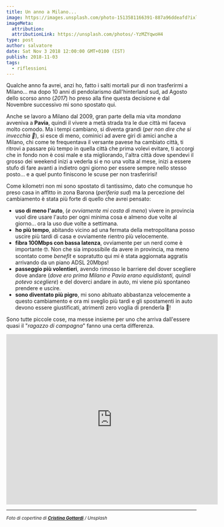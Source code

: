 ```yaml
---
title: Un anno a Milano...
image: https://images.unsplash.com/photo-1513581166391-887a96ddeafd?ixlib=rb-1.2.1&ixid=eyJhcHBfaWQiOjEyMDd9&auto=format&fit=crop&w=1350&q=80
imageMeta:
  attribution:
  attributionLink: https://unsplash.com/photos/-YzMZYqwoH4
type: post
author: salvatore
date: Sat Nov 3 2018 12:00:00 GMT+0100 (IST)
publish: 2018-11-03
tags:
  - riflessioni
---
```


Qualche anno fa avrei, anzi ho, fatto i salti mortali pur di non trasferirmi a Milano... ma dopo 10 anni di pendolarismo dall'hinterland sud, ad Agosto dello scorso anno (*2017*) ho preso alla fine questa decisione e dal Novembre successivo mi sono spostato qui.

<!-- more -->

Anche se lavoro a Milano dal 2009, gran parte della mia vita *mondana* avveniva a **Pavia**, quindi il vivere a metà strada tra le due città mi faceva molto comodo. Ma i tempi cambiano, si diventa grandi (*per non dire che si invecchia 🤣*), si esce di meno, cominici ad avere giri di amici anche a Milano, chi come te frequentava il versante pavese ha cambiato città, ti ritrovi a passare più tempo in quella città che prima volevi evitare, ti accorgi che in fondo non è cosi male e sta migliorando, l'altra città dove spendevi il grosso dei weekend inizi a vederla si e no una volta al mese, inizi a essere stufo di fare avanti a indietro ogni giorno per essere sempre nello stesso posto... e a quel punto finiscono le scuse per non trasferirisi!

Come kilometri non mi sono spostato di tantissimo, dato che comunque ho preso casa in affitto in zona Barona (*periferia sud*) ma la percezione del cambiamento è stata più forte di quello che avrei pensato:

* **uso di meno l'auto**, (*e ovviamente mi costa di meno*) vivere in provincia vuol dire usare l'auto per ogni minima cosa e almeno due volte al giorno... ora la uso due volte a settimana.
* **ho più tempo**, abitando vicino ad una fermata della metropolitana posso uscire più tardi di casa e ovviamente rientro più velocemente.
* **fibra 100Mbps con bassa latenza**, ovviamente per un nerd come è importante 🤓. Non che sia impossibile da avere in provincia, ma meno scontato come *benefit* e sopratutto qui mi è stata aggiornata aggratis arrivando da un piano ADSL 20Mbps!
* **passeggio più volentieri**, avendo rimosso le barriere del dover scegliere dove andare (*dove ero prima Milano e Pavia erano equidistanti, quindi potevo scegliere*) e del doverci andare in auto, mi viene più spontaneo prendere e uscire.
* **sono diventato più pigro**, mi sono abituato abbastanza velocemente a questo cambiamento e ora mi sveglio più tardi e gli spostamenti in auto devono essere giustificati, atrimenti zero voglia di prenderla 🤣!

Sono tutte piccole cose, ma messe insieme per uno che arriva dall'essere quasi il "*ragazzo di campagna*" fanno una certa differenza.

<iframe width="560" height="450" src="https://www.youtube.com/embed/p6tRfEhPdaw" frameborder="0" allow="accelerometer; autoplay; encrypted-media; gyroscope; picture-in-picture" allowfullscreen></iframe>

---

<small>*Foto di copertina di **[Cristina Gottardi](https://unsplash.com/photos/-YzMZYqwoH4)** / Unsplash*</small>